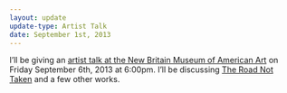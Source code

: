 ```yaml
---
layout: update
update-type: Artist Talk
date: September 1st, 2013
---
```


I’ll be giving an <a title="Artist talk at NMBAA" href="http://www.nbmaa.org/index.php?option=com_content&amp;task=view&amp;id=33&amp;Itemid=57" target="_blank">artist talk at the New Britain Museum of American Art</a> on Friday September 6th, 2013 at 6:00pm. I’ll be discussing <a title="The Road Not Taken" href="http://www.jason-huff.com/projects/the-road-not-taken/" target="_blank">The Road Not Taken</a> and a few other works.
